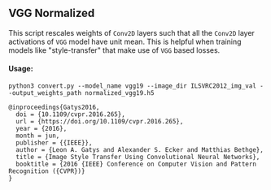 ## VGG Normalized
This script rescales weights of `Conv2D` layers such that all the `Conv2D` layer activations of `VGG` model have unit mean.
This is helpful when training models like "style-transfer" that make use of `VGG` based losses.

#### Usage: 
`python3 convert.py --model_name vgg19 --image_dir ILSVRC2012_img_val --output_weights_path normalized_vgg19.h5`


```
@inproceedings{Gatys2016,
  doi = {10.1109/cvpr.2016.265},
  url = {https://doi.org/10.1109/cvpr.2016.265},
  year = {2016},
  month = jun,
  publisher = {{IEEE}},
  author = {Leon A. Gatys and Alexander S. Ecker and Matthias Bethge},
  title = {Image Style Transfer Using Convolutional Neural Networks},
  booktitle = {2016 {IEEE} Conference on Computer Vision and Pattern Recognition ({CVPR})}
}
```
